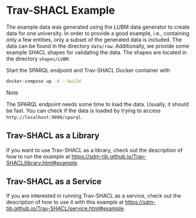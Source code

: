 # Trav-SHACL Example

The example data was generated using the LUBM data generator to create data for one university.
In order to provide a good example, i.e., containing only a few entities, only a subset of the generated data is included.
The data can be found in the directory `data/raw`.
Additionally, we provide some example SHACL shapes for validating the data.
The shapes are located in the directory `shapes/LUBM`.

Start the SPARQL endpoint and Trav-SHACL Docker container with
```bash
docker-compose up -d --build
```

> [!NOTE]  
> The SPARQL endpoint needs some time to load the data.
> Usually, it should be fast.
> You can check if the data is loaded by trying to access `http://localhost:9090/sparql`.

## Trav-SHACL as a Library

If you want to use Trav-SHACL as a library, check out the description of how to run the example at https://sdm-tib.github.io/Trav-SHACL/library.html#example.

## Trav-SHACL as a Service

If you are interested in running Trav-SHACL as a service, check out the description of how to use it with this example at https://sdm-tib.github.io/Trav-SHACL/service.html#example.
